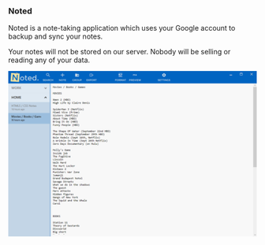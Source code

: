 ### Noted

Noted is a note-taking application which uses your Google account to backup and sync your notes.

Your notes will not be stored on our server. Nobody will be selling or reading any of your data.

![Screenshot](https://raw.githubusercontent.com/chris84948/noted/master/screenshots/screenshot.png)
